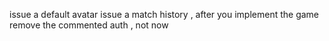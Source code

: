 issue a default avatar
issue a match history , after you implement the game
remove the commented auth , not now